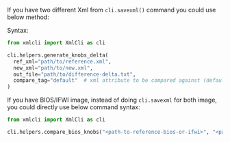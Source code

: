 If you have two different Xml from `cli.savexml()` command you could use below method:


Syntax:
```python
from xmlcli import XmlCli as cli

cli.helpers.generate_knobs_delta(
  ref_xml="path/to/reference.xml",
  new_xml="path/to/new.xml",
  out_file="path/to/difference-delta.txt",
  compare_tag="default"  # xml attribute to be compared against (default|CurrentVal|size|prompt|depex|...)
)
```


If you have BIOS/IFWI image, instead of doing `cli.savexml` for both image, you could directly use below command syntax:
```python
from xmlcli import XmlCli as cli

cli.helpers.compare_bios_knobs("<path-to-reference-bios-or-ifwi>", "<path-to-bios-or-ifwi>", result_log_file="<path-to-difference-delta>")
```
